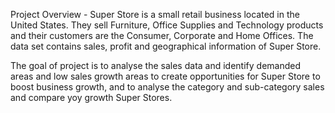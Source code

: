 Project Overview -
Super Store is a small retail business located in the United States. They sell Furniture, Office Supplies and Technology products and their customers are the Consumer, Corporate and Home Offices.
The data set contains sales, profit and geographical information of Super Store.

The goal of project is to analyse the sales data and identify demanded areas and low sales growth areas to create opportunities for Super Store to boost business growth,
and to  analyse the category and sub-category sales and compare yoy growth Super Stores.
